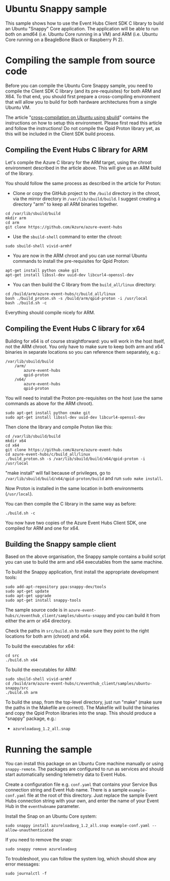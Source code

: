 # Ubuntu Snappy sample

This sample shows how to use the Event Hubs Client SDK C library to build an Ubuntu "Snappy" Core application. The application will be able to run both on amd64 (i.e. Ubuntu Core running in a VM) and ARM (i.e. Ubuntu Core running on a BeagleBone Black or Raspberry Pi 2).

# Compiling the sample from source code

Before you can compile the Ubuntu Core Snappy sample, you need to compile the Client SDK C library (and its pre-requisites) for both ARM and X64. To that end, you should first prepare a cross-compiling environment that will allow you to build for both hardware architectures from a single Ubuntu VM.

The article "[cross-compilation on Ubuntu using sbuild](http://hypernephelist.com/2015/03/09/cross-compilation-made-easy-on-ubuntu-with-sbuild.html)" contains the instructions on how to setup this environment. Please first read this article and follow the instructions! Do not compile the Qpid Proton library yet, as this will be included in the Client SDK build process.

## Compiling the Event Hubs C library for ARM

Let's compile the Azure C library for the ARM target, using the chroot environment described in the article above. This will give us an ARM build of the library.

You should follow the same process as described in the article for Proton:

- Clone or copy the GitHub project to the `/build` directory in the chroot, via the mirror directory in `/var/lib/sbuild/build`. I suggest creating a directory "arm" to keep all ARM binaries together.

```
cd /var/lib/sbuild/build
mkdir arm
cd arm
git clone https://github.com/Azure/azure-event-hubs
```

- Use the `sbuild-shell` command to enter the chroot:

```
sudo sbuild-shell vivid-armhf
```

- You are now in the ARM chroot and you can use normal Ubuntu commands to install the pre-requisites for Qpid Proton:

```
apt-get install python cmake git
apt-get install libssl-dev uuid-dev libcurl4-openssl-dev
```

- You can then build the C library from the `build_all/linux` directory:

```
cd /build/arm/azure-event-hubs/c/build_all/linux
bash ./build_proton.sh -s /build/arm/qpid-proton -i /usr/local
bash ./build.sh -c
```

Everything should compile nicely for ARM.

## Compiling the Event Hubs C library for x64

Building for x64 is of course straightforward: you will work in the host itself, not the ARM chroot. You only have to make sure to keep both arm and x64 binaries in separate locations so you can reference them separately, e.g.:

```
/var/lib/sbuild/build
	/arm/
		azure-event-hubs
		qpid-proton
	/x64/
		azure-event-hubs
		qpid-proton
```

You will need to install the Proton pre-requisites on the host (use the same commands as above for the ARM chroot).

```
sudo apt-get install python cmake git
sudo apt-get install libssl-dev uuid-dev libcurl4-openssl-dev
```

Then clone the library and compile Proton like this:

```
cd /var/lib/sbuild/build
mkdir x64
cd x64
git clone https://github.com/Azure/azure-event-hubs
cd azure-event-hubs/c/build_all/linux
./build_proton.sh -s /var/lib/sbuild/build/x64/qpid-proton -i /usr/local
```

"make install" will fail because of privileges, go to `/var/lib/sbuild/build/x64/qpid-proton/build` and run `sudo make install`.

Now Proton is installed in the same location in both environments (`/usr/local`).

You can then compile the C library in the same way as before:

```
./build.sh -c
```

You now have two copies of the Azure Event Hubs Client SDK, one compiled for ARM and one for x64.

## Building the Snappy sample client

Based on the above organisation, the Snappy sample contains a build script you can use to build the arm and x64 executables from the same machine.

To build the Snappy application, first install the appropriate development tools:

```
sudo add-apt-repository ppa:snappy-dev/tools
sudo apt-get update
sudo apt-get upgrade
sudo apt-get install snappy-tools
```

The sample source code is in `azure-event-hubs/c/eventhub_client/samples/ubuntu-snappy` and you can build it from either the arm or x64 directory.

Check the paths in `src/build.sh` to make sure they point to the right locations for both arm (chroot) and x64.

To build the executables for x64:

```
cd src
./build.sh x64
```

To build the executables for ARM:

```
sudo sbuild-shell vivid-armhf
cd /build/arm/azure-event-hubs/c/eventhub_client/samples/ubuntu-snappy/src
./build.sh arm
```

To build the snap, from the top-level directory, just run "make" (make sure the paths in the Makefile are correct). The Makefile will build the binaries and copy the Qpid Proton libraries into the snap. This should produce a "snappy" package, e.g.:

- `azureloadavg_1.2_all.snap`

# Running the sample

You can install this package on an Ubuntu Core machine manually or using `snappy-remote`. The packages are configured to run as services and should start automatically sending telemetry data to Event Hubs.

Create a configuration file e.g. `conf.yaml` that contains your Service Bus connection string and Event Hub name. There is a sample `example-conf.yaml` file at the root of this directory. Just replace the sample Event Hubs connection string with your own, and enter the name of your Event Hub in the `eventhubname` parameter.

Install the Snap on an Ubuntu Core system:

```
sudo snappy install azureloadavg_1.2_all.snap example-conf.yaml --allow-unauthenticated
```

If you need to remove the snap:

```
sudo snappy remove azureloadavg
```

To troubleshoot, you can follow the system log, which should show any error messages:

```
sudo journalctl -f
```

